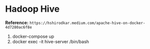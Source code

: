 # Hadoop Hive
**Reference:** 
`
https://hshirodkar.medium.com/apache-hive-on-docker-4d7280ac6f8e
`

1. docker-compose up
2. docker exec -it hive-server /bin/bash
